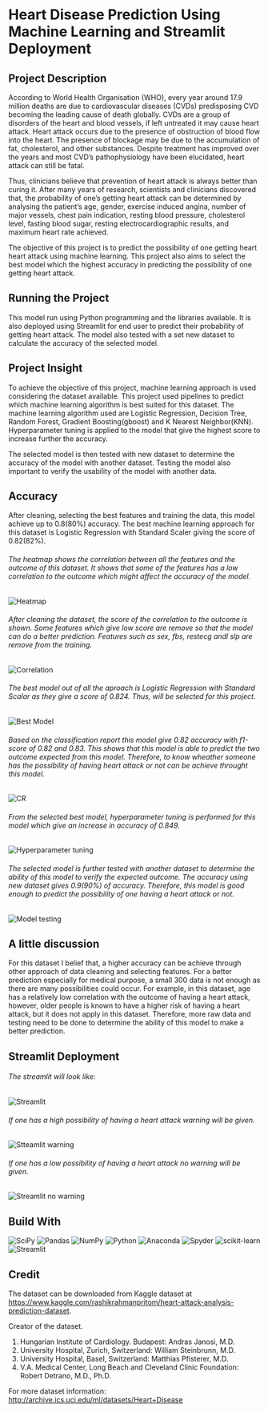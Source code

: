# Heart Disease Prediction Using Machine Learning and Streamlit Deployment
 
## Project Description
 According to World Health Organisation (WHO), every year around 17.9 million deaths are due to cardiovascular diseases (CVDs) predisposing CVD becoming the leading cause of death globally. CVDs are a group of disorders of the heart and blood vessels, if left untreated it may cause heart attack. Heart attack occurs due to the presence of obstruction of blood flow into the heart. The presence of blockage may be due to the accumulation of fat, cholesterol, and other substances. Despite treatment has improved over the years and most CVD’s pathophysiology have been elucidated, heart attack can still be fatal.

 Thus, clinicians believe that prevention of heart attack is always better than curing it. After many years of research, scientists and clinicians discovered that, the probability of one’s getting heart attack can be determined by analysing the patient’s age, gender, exercise induced angina, number of major vessels, chest pain indication, resting blood pressure, cholesterol level, fasting blood sugar, resting electrocardiographic results, and maximum heart rate achieved.

The objective of this project is to predict the possibility of one getting heart heart attack using machine learning. This project also aims to select the best model which the highest accuracy in predicting the possibility of one getting heart attack.

## Running the Project
This model run using Python programming and the libraries available. It is also deployed using Streamlit for end user to predict their probability of getting heart attack. The model also tested with a set new dataset to calculate the accuracy of the selected model.

## Project Insight
 To achieve the objective of this project, machine learning approach is used considering the dataset available. This project used pipelines to predict which machine learning algorithm is best suited for this dataset. The machine learning algorithm used are Logistic Regression, Decision Tree, Random Forest, Gradient Boosting(gboost) and K Nearest Neighbor(KNN). Hyperparameter tuning is applied to the model that give the highest score to increase further the accuracy. 

 The selected model is then tested with new dataset to determine the accuracy of the model with another dataset. Testing the model also important to verify the usability of the model with another data. 

## Accuracy
 After cleaning, selecting the best features and training the data, this model achieve up to 0.8(80%) accuracy. The best machine learning approach for this dataset is Logistic Regression with Standard Scaler giving the score of 0.82(82%). 

###### The heatmap shows the correlation between all the features and the outcome of this dataset. It shows that some of the features has a low correlation to the outcome which might affect the accuracy of the model. 
![Heatmap](https://github.com/noorhanifah/Heart-Attack-Prediction-Using-Machine-Learning/blob/main/Heatmap.png)

###### After cleaning the dataset, the score of the correlation to the outcome is shown. Some features which give low score are remove so that the model can do a better prediction. Features such as sex, fbs, restecg andl slp are remove from the training. 
![Correlation](https://github.com/noorhanifah/Heart-Attack-Prediction-Using-Machine-Learning/blob/main/Score/correlation_score.PNG)

###### The best model out of all the aproach is Logistic Regression with Standard Scalar as they give a score of 0.824. Thus, will be selected for this project. 
![Best Model](https://github.com/noorhanifah/Heart-Attack-Prediction-Using-Machine-Learning/blob/main/Score/best_model.PNG)

###### Based on the classification report this model give 0.82 accuracy with f1-score of 0.82 and 0.83. This shows that this model is able to predict the two outcome expected from this model. Therefore, to know wheather someone has the possibility of having heart attack or not can be achieve throught this model.
![CR](https://github.com/noorhanifah/Heart-Attack-Prediction-Using-Machine-Learning/blob/main/Score/classification_report.PNG)

###### From the selected best model, hyperparameter tuning is performed for this model which give an increase in accuracy of 0.849.
![Hyperparameter tuning](https://github.com/noorhanifah/Heart-Attack-Prediction-Using-Machine-Learning/blob/main/Score/hyperparameter_tuning_score.PNG)

###### The selected model is further tested with another dataset to determine the ability of this model to verify the expected outcome. The accuracy using new dataset gives 0.9(90%) of accuracy. Therefore, this model is good enough to predict the possibility of one having a heart attack or not. 
![Model testing](https://github.com/noorhanifah/Heart-Attack-Prediction-Using-Machine-Learning/blob/main/Score/model_test_accuracy.PNG)

## A little discussion
For this dataset I belief that, a higher accuracy can be achieve through other approach of data cleaning and selecting features. For a better prediction especially for medical purpose, a small 300 data is not enough as there are many possibilities could occur. For example, in this dataset, age has a relatively low correlation with the outcome of having a heart attack, however, older people is known to have a higher risk of having a heart attack, but it does not apply in this dataset. Therefore, more raw data and testing need to be done to determine the ability of this model to make a better prediction.

## Streamlit Deployment 

###### The streamlit will look like:
![Streamlit](https://github.com/noorhanifah/Heart-Attack-Prediction-Using-Machine-Learning/blob/main/Streamlit%20app/Streamlit_app.PNG)

###### If one has a high possibility of having a heart attack warning will be given.
![Stteamlit warning](https://github.com/noorhanifah/Heart-Attack-Prediction-Using-Machine-Learning/blob/main/Streamlit%20app/Streamlit_app2.PNG)

###### If one has a low possibility of having a heart attack no warning will be given.
![Streamlit no warning](https://github.com/noorhanifah/Heart-Attack-Prediction-Using-Machine-Learning/blob/main/Streamlit%20app/Streamlit_app3.PNG)

## Build With
 ![SciPy](https://img.shields.io/badge/SciPy-%230C55A5.svg?style=for-the-badge&logo=scipy&logoColor=%white)
 ![Pandas](https://img.shields.io/badge/pandas-%23150458.svg?style=for-the-badge&logo=pandas&logoColor=white)
 ![NumPy](https://img.shields.io/badge/numpy-%23013243.svg?style=for-the-badge&logo=numpy&logoColor=white)
 ![Python](https://img.shields.io/badge/python-3670A0?style=for-the-badge&logo=python&logoColor=ffdd54)
 ![Anaconda](https://img.shields.io/badge/Anaconda-%2344A833.svg?style=for-the-badge&logo=anaconda&logoColor=white)
 ![Spyder](https://img.shields.io/badge/Spyder-838485?style=for-the-badge&logo=spyder%20ide&logoColor=maroon)
 ![scikit-learn](https://img.shields.io/badge/scikit--learn-%23F7931E.svg?style=for-the-badge&logo=scikit-learn&logoColor=white)
 ![Streamlit](https://img.shields.io/badge/Streamlit-FF4B4B?style=for-the-badge&logo=Streamlit&logoColor=white)

## Credit
The dataset can be downloaded from Kaggle dataset at https://www.kaggle.com/rashikrahmanpritom/heart-attack-analysis-prediction-dataset. 

Creator of the dataset.
1. Hungarian Institute of Cardiology. Budapest: Andras Janosi, M.D.
2. University Hospital, Zurich, Switzerland: William Steinbrunn, M.D.
3. University Hospital, Basel, Switzerland: Matthias Pfisterer, M.D.
4. V.A. Medical Center, Long Beach and Cleveland Clinic Foundation: Robert Detrano, M.D., Ph.D.

For more dataset information: 
http://archive.ics.uci.edu/ml/datasets/Heart+Disease
